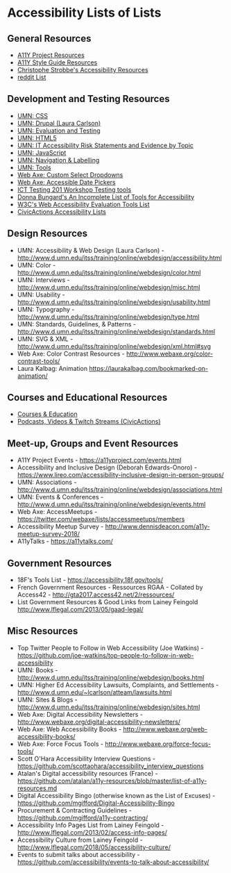 # Accessibility Lists of Lists

## General Resources
- [A11Y Project Resources](https://a11yproject.com/resources)
- [A11Y Style Guide Resources](http://a11y-style-guide.com/style-guide/section-resources.html)
- [Christophe Strobbe's Accessibility Resources](https://cstrobbe.gitlab.io/AccessibilityResources/)
- [reddit List](https://www.reddit.com/r/accessibility/wiki/meta/accessibility_resources)

## Development and Testing Resources
- [UMN: CSS](http://www.d.umn.edu/itss/training/online/webdesign/css.html)
- [UMN: Drupal (Laura Carlson)](http://www.d.umn.edu/itss/training/online/webdesign/drupal.html)
- [UMN: Evaluation and Testing](http://www.d.umn.edu/itss/training/online/webdesign/testing.html)
- [UMN: HTML5](http://www.d.umn.edu/itss/training/online/webdesign/html.html)
- [UMN: IT Accessibility Risk Statements and Evidence by Topic](http://www.d.umn.edu/~lcarlson/atteam/reports/litigation/risks.html)
- [UMN: JavaScript](http://www.d.umn.edu/itss/training/online/webdesign/javascript.html)
- [UMN: Navigation & Labelling](http://www.d.umn.edu/itss/training/online/webdesign/navigation.html)
- [UMN: Tools](http://www.d.umn.edu/itss/training/online/webdesign/tools.html)
- [Web Axe: Custom Select Dropdowns](http://www.webaxe.org/accessible-custom-select-dropdowns/)
- [Web Axe: Accessible Date Pickers](http://www.webaxe.org/accessible-date-pickers/)
- [ICT Testing 201 Workshop Testing tools](https://www.accessibilityoz.com/ict-testing/)
- [Donna Bungard's An Incomplete List of Tools for Accessibility](https://docs.google.com/spreadsheets/d/1WEujpG4RNEGTcBHOwvVYsixAZPnhkcnJujVoLdMZM4o/edit?disco=AAAALK-X_iI&usp=comment_email_discussion&usp_dm=false&ts=600ee792)
- [W3C's Web Accessibility Evaluation Tools List](https://www.w3.org/WAI/ER/tools/)
- [CivicActions Accessibility Lists](https://accessibility.civicactions.com/guide)

## Design Resources
- UMN: Accessibility & Web Design (Laura Carlson) - http://www.d.umn.edu/itss/training/online/webdesign/accessibility.html
- UMN: Color - http://www.d.umn.edu/itss/training/online/webdesign/color.html
- UMN: Interviews - http://www.d.umn.edu/itss/training/online/webdesign/misc.html
- UMN: Usability - http://www.d.umn.edu/itss/training/online/webdesign/usability.html
- UMN: Typography - http://www.d.umn.edu/itss/training/online/webdesign/type.html
- UMN: Standards, Guidelines, & Patterns - http://www.d.umn.edu/itss/training/online/webdesign/standards.html
- UMN: SVG & XML - http://www.d.umn.edu/itss/training/online/webdesign/xml.html#svg
- Web Axe: Color Contrast Resources - http://www.webaxe.org/color-contrast-tools/
- Laura Kalbag: Animation https://laurakalbag.com/bookmarked-on-animation/

## Courses and Educational Resources
- [Courses & Education](https://github.com/accessibility/a11y-courses)
- [Podcasts, Videos & Twitch Streams (CivicActions)](https://accessibility.civicactions.com/guide/resources)

## Meet-up, Groups and Event Resources
- A11Y Project Events - https://a11yproject.com/events.html
- Accessibility and Inclusive Design (Deborah Edwards-Onoro) - https://www.lireo.com/accessibility-inclusive-design-in-person-groups/
- UMN: Associations - http://www.d.umn.edu/itss/training/online/webdesign/associations.html
- UMN: Events & Conferences - http://www.d.umn.edu/itss/training/online/webdesign/events.html
- Web Axe: AccessMeetups - https://twitter.com/webaxe/lists/accessmeetups/members
- Accessibility Meetup Survey - http://www.dennisdeacon.com/a11y-meetup-survey-2018/
- A11yTalks - https://a11ytalks.com/

## Government Resources
- 18F's Tools List - https://accessibility.18f.gov/tools/
- French Government Resources - Ressources RGAA - Collated by Access42 - http://gta2017.access42.net/2/ressources/
- List Government Resources & Good Links from Lainey Feingold http://www.lflegal.com/2013/05/gaad-legal/

## Misc Resources
- Top Twitter People to Follow in Web Accessibility (Joe Watkins) - https://github.com/joe-watkins/top-people-to-follow-in-web-accessibility
- UMN: Books - http://www.d.umn.edu/itss/training/online/webdesign/books.html
- UMN: Higher Ed Accessibility Lawsuits, Complaints, and Settlements - http://www.d.umn.edu/~lcarlson/atteam/lawsuits.html
- UMN: Sites & Blogs - http://www.d.umn.edu/itss/training/online/webdesign/sites.html
- Web Axe: Digital Accessibility Newsletters - http://www.webaxe.org/digital-accessibility-newsletters/
- Web Axe: Web Accessibility Books - http://www.webaxe.org/web-accessibility-books/
- Web Axe: Force Focus Tools - http://www.webaxe.org/force-focus-tools/
- Scott O'Hara Accessibility Interview Questions - https://github.com/scottaohara/accessibility_interview_questions
- Atalan's Digital accessibility resources (France) - https://github.com/atalan/a11y-resources/blob/master/list-of-a11y-resources.md
- Digital Accessibility Bingo (otherwise known as the List of Excuses) - https://github.com/mgifford/Digital-Accessibility-Bingo
- Procurement & Contracting Guidelines - https://github.com/mgifford/a11y-contracting/
- Accessibility Info Pages List from Lainey Feingold - http://www.lflegal.com/2013/02/access-info-pages/
- Accessibility Culture from Lainey Feingold - http://www.lflegal.com/2018/05/accessibility-culture/
- Events to submit talks about accessibility - https://github.com/accessibility/events-to-talk-about-accessibility/
